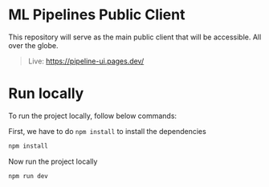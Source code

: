 # ML Pipelines Public Client
This repository will serve as the main public client that will be accessible. All over the globe.
> Live: https://pipeline-ui.pages.dev/

# Run locally
To run the project locally, follow below commands: 

First, we have to do `npm install` to install the dependencies
```bash
npm install
```

Now run the project locally
```bash
npm run dev
```
